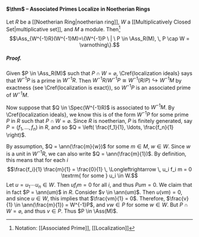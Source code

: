#### $\thm$ – Associated Primes Localize in Noetherian Rings
Let $R$ be a [[Noetherian Ring|noetherian ring]], $W$ a [[Multiplicatively Closed Set|multiplicative set]], and $M$ a module. Then[^1] $$\Ass_{W^{-1}R}(W^{-1}M)=\{W^{-1}P  \ | \ P \in \Ass_R(M), \, P \cap W = \varnothing\}.$$
##### *Proof.*
Given $P \in \Ass_R(M)$ such that $P \cap W= \varnothing$, \Cref{localization ideals} says that $W^{-1}P$ is a prime in $W^{-1}R$. Then $W^{-1}R /W^{-1}P \cong W^{-1}(R/P) \hookrightarrow W^{-1}M$ by exactness (see \Cref{localization is exact}), so $W^{-1}P$ is an associated prime of $W^{-1} M$. 

Now suppose that $Q \in \Spec(W^{-1}R)$ is associated to $W^{-1}M$. By \Cref{localization ideals}, we know this is of the form $W^{-1}P$ for some prime $P$ in $R$ such that $P \cap W = \varnothing$. Since $R$ is noetherian, $P$ is finitely generated, say $P = (f_1, \ldots, f_n)$ in $R$, and so $Q = \left( \frac{f_1}{1}, \ldots, \frac{f_n}{1} \right)$.


By assumption, $Q = \ann(\frac{m}{w})$ for some $m \in M$, $w \in W$. Since $w$ is a unit in $W^{-1}R$, we can also write $Q = \ann(\frac{m}{1})$. By definition, this means that for each $i$$$\frac{f_i}{1} \frac{m}{1} = \frac{0}{1} \, \Longleftrightarrow \, u_i f_i m = 0 \textrm{ for some } u_i \in W.$$Let $u = u_1 \cdots u_n \in W$. Then $u f_i m = 0$ for all $i$, and thus $P u m = 0$. We claim that in fact $P = \ann(um)$ in $R$. Consider $v \in \ann(um)$. Then $u (vm) = 0$, and since $u \in W$, this implies that $\frac{vm}{1} = 0$. Therefore, $\frac{v}{1} \in \ann(\frac{m}{1}) = W^{-1}P$, and $vw \in P$ for some $w \in W$. But $P \cap W = \varnothing$, and thus $v \in P$. Thus $P \in \Ass(M)$.

[^1]: Notation: [[Associated Prime]], [[Localization]]